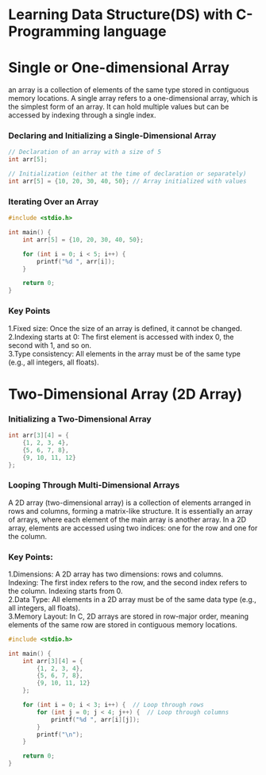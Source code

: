 # Learning Data Structure(DS) with C-Programming language
# Single or One-dimensional Array
an array is a collection of elements of the same type stored in contiguous memory locations. A single array refers to a one-dimensional array, which is the simplest form of an array. It can hold multiple values but can be accessed by indexing through a single index.
<br/>
<h3>Declaring and Initializing a Single-Dimensional Array</h3>
    
```c
// Declaration of an array with a size of 5
int arr[5];

// Initialization (either at the time of declaration or separately)
int arr[5] = {10, 20, 30, 40, 50}; // Array initialized with values
```
<h3>Iterating Over an Array</h3>

```c
#include <stdio.h>

int main() {
    int arr[5] = {10, 20, 30, 40, 50};

    for (int i = 0; i < 5; i++) {
        printf("%d ", arr[i]);
    }

    return 0;
}
```
<h3>Key Points</h3>
<p>
1.Fixed size: Once the size of an array is defined, it cannot be changed.
<br/>
2.Indexing starts at 0: The first element is accessed with index 0, the second with 1, and so on.
<br/>
3.Type consistency: All elements in the array must be of the same type (e.g., all integers, all floats).
</p>


# Two-Dimensional Array (2D Array)
<h3>Initializing a Two-Dimensional Array</h3>

```c
int arr[3][4] = {
    {1, 2, 3, 4}, 
    {5, 6, 7, 8}, 
    {9, 10, 11, 12}
};
```
<h3>Looping Through Multi-Dimensional Arrays</h3>

<p>A 2D array (two-dimensional array) is a collection of elements arranged in rows and columns, forming a matrix-like structure. It is essentially an array of arrays, where each element of the main array is another array. In a 2D array, elements are accessed using two indices: one for the row and one for the column.</p>

<h3>Key Points:</h3>

<p>
1.Dimensions: A 2D array has two dimensions: rows and columns.<br/>
Indexing: The first index refers to the row, and the second index refers to the column. Indexing starts from 0.<br/>
2.Data Type: All elements in a 2D array must be of the same data type (e.g., all integers, all floats).<br/>
3.Memory Layout: In C, 2D arrays are stored in row-major order, meaning elements of the same row are stored in contiguous memory locations.
</p>

```c
#include <stdio.h>

int main() {
    int arr[3][4] = {
        {1, 2, 3, 4},
        {5, 6, 7, 8},
        {9, 10, 11, 12}
    };

    for (int i = 0; i < 3; i++) {  // Loop through rows
        for (int j = 0; j < 4; j++) {  // Loop through columns
            printf("%d ", arr[i][j]);
        }
        printf("\n");
    }

    return 0;
}
```
